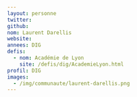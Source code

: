 ```yaml
---
layout: personne
twitter: 
github: 
nom: Laurent Darellis
website: 
annees: DIG
defis: 
  - nom: Académie de Lyon
    site: /defis/dig/AcademieLyon.html
profil: DIG
images:
  - /img/communaute/laurent-darellis.png
---
```


